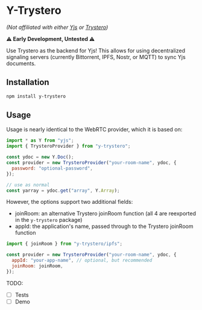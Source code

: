 # Y-Trystero

_(Not affiliated with either [Yjs](https://github.com/yjs/yjs) or [Trystero](https://github.com/dmotz/trystero))_

**⚠️ Early Development, Untested ⚠️**

Use Trystero as the backend for Yjs!
This allows for using decentralized signaling servers (currently Bittorrent, IPFS, Nostr, or MQTT) to sync Yjs documents.

## Installation

```bash
npm install y-trystero
```

## Usage

Usage is nearly identical to the WebRTC provider, which it is based on:

```javascript
import * as Y from "yjs";
import { TrysteroProvider } from "y-trystero";

const ydoc = new Y.Doc();
const provider = new TrysteroProvider("your-room-name", ydoc, {
  password: "optional-password",
});

// use as normal
const yarray = ydoc.get("array", Y.Array);
```

However, the options support two additional fields:

- joinRoom: an alternative Trystero joinRoom function (all 4 are reexported in the `y-trystero` package)
- appId: the application's name, passed through to the Trystero joinRoom function

```javascript
import { joinRoom } from "y-trystero/ipfs";

const provider = new TrysteroProvider("your-room-name", ydoc, {
  appId: "your-app-name", // optional, but recommended
  joinRoom: joinRoom,
});
```

TODO:

- [ ] Tests
- [ ] Demo
